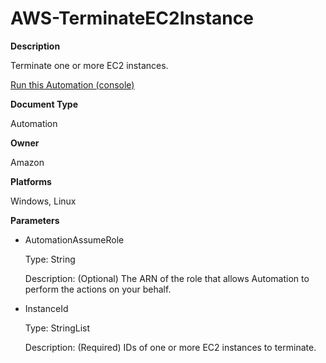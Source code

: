 # AWS\-TerminateEC2Instance<a name="automation-aws-terminateec2instance"></a>

**Description**

Terminate one or more EC2 instances\.

[Run this Automation \(console\)](https://console.aws.amazon.com/systems-manager/automation/execute/AWS-TerminateEC2Instance)

**Document Type**

Automation

**Owner**

Amazon

**Platforms**

Windows, Linux

**Parameters**
+ AutomationAssumeRole

  Type: String

  Description: \(Optional\) The ARN of the role that allows Automation to perform the actions on your behalf\.
+ InstanceId

  Type: StringList

  Description: \(Required\) IDs of one or more EC2 instances to terminate\.